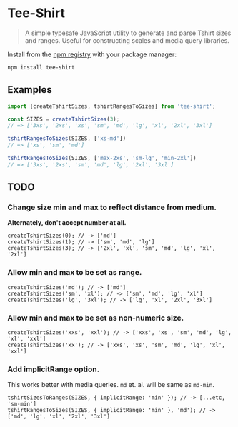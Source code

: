# Tee-Shirt

> A simple typesafe JavaScript utility to generate and parse Tshirt sizes and ranges. Useful for constructing scales and media query libraries.

Install from the [npm registry](https://www.npmjs.com/) with your package manager:
```bash
npm install tee-shirt
```

## Examples
```typescript
import {createTshirtSizes, tshirtRangesToSizes} from 'tee-shirt';

const SIZES = createTshirtSizes(3);
// => ['3xs', '2xs', 'xs', 'sm', 'md', 'lg', 'xl', '2xl', '3xl']

tshirtRangesToSizes(SIZES, ['xs-md'])
// => ['xs', 'sm', 'md']

tshirtRangesToSizes(SIZES, ['max-2xs', 'sm-lg', 'min-2xl'])
// => ['3xs', '2xs', 'sm', 'md', 'lg', '2xl', '3xl']
```

## TODO
### Change size min and max to reflect distance from medium.
**Alternately, don't accept number at all.**
```typescript:
createTshirtSizes(0); // -> ['md']
createTshirtSizes(1); // -> ['sm', 'md', 'lg']
createTshirtSizes(3); // -> ['2xl', 'xl', 'sm', 'md', 'lg', 'xl', '2xl']
```

### Allow min and max to be set as range.
```typescript:
createTshirtSizes('md'); // -> ['md']
createTshirtSizes('sm', 'xl'); // -> ['sm', 'md', 'lg', 'xl']
createTshirtSizes('lg', '3xl'); // -> ['lg', 'xl', '2xl', '3xl']
```

### Allow min and max to be set as non-numeric size.
```typescript:
createTshirtSizes('xxs', 'xxl'); // -> ['xxs', 'xs', 'sm', 'md', 'lg', 'xl', 'xxl']
createTshirtSizes('xx'); // -> ['xxs', 'xs', 'sm', 'md', 'lg', 'xl', 'xxl']
```


### Add implicitRange option.
This works better with media queries. `md` et. al. will be same as `md-min`.
```typescript:
tshirtSizesToRanges(SIZES, { implicitRange: 'min' }); // -> [...etc, 'sm-min']
tshirtRangesToSizes(SIZES, { implicitRange: 'min' }, 'md'); // -> ['md', 'lg', 'xl', '2xl', '3xl']
```
